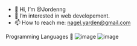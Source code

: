 - 👋 Hi, I’m @Jordenng
- 👀 I’m interested in web developement.
- 📫 How to reach me: nagel.yarden@gmail.com 

Programming Languages 🚀
![image](https://user-images.githubusercontent.com/31706485/138721558-117b64bd-4b4f-4fc8-a6ef-735f29e6e8fb.png)
![image](https://user-images.githubusercontent.com/31706485/138721586-c9c80d3d-e60e-4c82-b4c5-dc1deb9c03f6.png)










<!---
Jordenng/Jordenng is a ✨ special ✨ repository because its `README.md` (this file) appears on your GitHub profile.
You can click the Preview link to take a look at your changes.
--->
